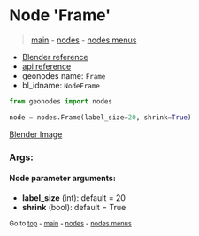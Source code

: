 # Node 'Frame'

> [main](../structure.md) - [nodes](nodes.md) - [nodes menus](nodes_menus.md)

- [Blender reference](https://docs.blender.org/manual/en/latest/modeling/geometry_nodes/r.html)
- [api reference](https://docs.blender.org/api/current/bpy.types.NodeFrame.html)
- geonodes name: `Frame`
- bl_idname: `NodeFrame`

```python
from geonodes import nodes

node = nodes.Frame(label_size=20, shrink=True)
```

[Blender Image](self.node_image_ref)

### Args:

#### Node parameter arguments:

- **label_size** (int): default = 20
- **shrink** (bool): default = True

<sub>Go to [top](#node-Frame) - [main](../structure.md) - [nodes](nodes.md) - [nodes menus](nodes_menus.md)</sub>

